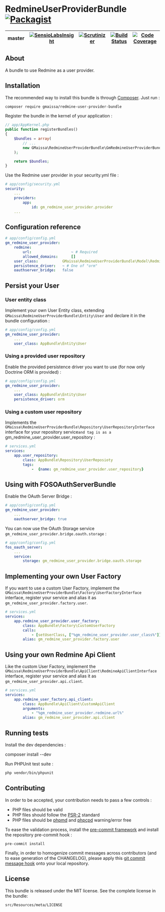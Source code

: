 # RedmineUserProviderBundle [![Packagist](https://img.shields.io/packagist/l/gmaissa/redmine-user-provider-bundle.svg)](https://packagist.org/packages/gmaissa/redmine-user-provider-bundle)

 master | [![SensioLabsInsight](https://insight.sensiolabs.com/projects/443c6ca0-a4ba-4add-a1e6-41dd63a1f14e/mini.png)](https://insight.sensiolabs.com/projects/443c6ca0-a4ba-4add-a1e6-41dd63a1f14e) | [![Scrutinizer](https://img.shields.io/scrutinizer/g/GMaissa/RedmineUserProviderBundle/master.svg)](https://scrutinizer-ci.com/g/GMaissa/RedmineUserProviderBundle/?branch=master) | [![Build Status](https://travis-ci.org/GMaissa/RedmineUserProviderBundle.svg?branch=master)](https://travis-ci.org/GMaissa/RedmineUserProviderBundle) | [![Code Coverage](https://scrutinizer-ci.com/g/GMaissa/RedmineUserProviderBundle/badges/coverage.png?b=master)](https://scrutinizer-ci.com/g/GMaissa/RedmineUserProviderBundle/?branch=master)
--------|---------|-------------|--------|----------

## About

A bundle to use Redmine as a user provider.

## Installation

The recommended way to install this bundle is through [Composer](http://getcomposer.org/). Just run :

```bash
composer require gmaissa/redmine-user-provider-bundle
```

Register the bundle in the kernel of your application :

```php
// app/AppKernel.php
public function registerBundles()
{
    $bundles = array(
        // ...
        new GMaissa\RedmineUserProviderBundle\GmRedmineUserProviderBundle(),
    );

    return $bundles;
}
```

Use the Redmine user provider in your security.yml file :

```yaml
# app/config/security.yml
security:
    ...
    providers:
        app:
            id: gm_redmine_user_provider.provider
    ...
```

## Configuration reference

```yaml
# app/config/config.yml
gm_redmine_user_provider:
    redmine:
        url:                  ~ # Required
        allowed_domains:      []
    user_class:           GMaissa\RedmineUserProviderBundle\Model\RedmineUser
    persistence_driver:   ~ # One of "orm"
    oauthserver_bridge:   false
```

## Persist your User

### User entity class

Implement your own User Entity class, extending `GMaissa\RedmineUserProviderBundle\Entity\User` and declare it in the bundle
configuration :

```yaml
# app/config/config.yml
gm_redmine_user_provider:
    ...
    user_class: AppBundle\Entity\User
```

### Using a provided user repository

Enable the provided persistence driver you want to use (for now only Doctrine ORM is provided) :

```yaml
# app/config/config.yml
gm_redmine_user_provider:
    ...
    user_class: AppBundle\Entity\User
    persistence_driver: orm
```

### Using a custom user repository

Implements the `GMaissa\RedmineUserProviderBundle\Repository\UserRepositoryInterface` interface for your repository
service`and tag is as a `gm_redmine_user_provider.user_repository :

```yaml
# services.yml
services:
    app.user_repository:
        class: AppBundle\Repository\UserReposioty
        tags:
            -  {name: gm_redmine_user_provider.user_repository}
```

## Using with FOSOAuthServerBundle

Enable the OAuth Server Bridge :

```yaml
# app/config/config.yml
gm_redmine_user_provider:
    ...
    oauthserver_bridge: true
```

You can now use the OAuth Storage service `gm_redmine_user_provider.bridge.oauth.storage` :

```yaml
# app/config/config.yml
fos_oauth_server:
    ...
    service:
        storage: gm_redmine_user_provider.bridge.oauth.storage
```

## Implementing your own User Factory

If you want to use a custom User Factory, implement the `GMaissa\RedmineUserProviderBundle\Factory\UserFactoryInterface`
interface, register your service and alias it as `gm_redmine_user_provider.factory.user`.

```yaml
# services.yml
services:
    app.redmine_user_provider.user_factory:
        class: AppBundle\Factory\CustomUserFactory
        calls:
            - [setUserClass, ["%gm_redmine_user_provider.user_class%"]]
        alias: gm_redmine_user_provider.factory.user
```

## Using your own Redmine Api Client

Like the custom User Factory, implement the `GMaissa\RedmineUserProviderBundle\ApiClient\RedmineApiClientInterface`
interface, register your service and alias it as `gm_redmine_user_provider.api.client`.

```yaml
# services.yml
services:
    app.redmine_user_factory.api_client:
        class: AppBundle\ApiClient\CustomApiClient
        arguments:
            - "%gm_redmine_user_provider.redmine.url%"
        alias: gm_redmine_user_provider.api.client
```

## Running tests

Install the dev dependencies :

composer install --dev

Run PHPUnit test suite :

```bash
php vendor/bin/phpunit
```

## Contributing

In order to be accepted, your contribution needs to pass a few controls : 

* PHP files should be valid
* PHP files should follow the [PSR-2](http://www.php-fig.org/psr/psr-2/) standard
* PHP files should be [phpmd](https://phpmd.org) and [phpcpd](https://github.com/sebastianbergmann/phpcpd)
warning/error free

To ease the validation process, install the [pre-commit framework](http://pre-commit.com)
and install the repository pre-commit hook :

    pre-commit install

Finally, in order to homogenize commit messages across contributors (and to ease generation of the CHANGELOG),
please apply this [git commit message hook](https://gist.github.com/GMaissa/f008b2ffca417c09c7b8)
onto your local repository. 

## License

This bundle is released under the MIT license. See the complete license in the bundle:

```bash
src/Resources/meta/LICENSE
```
